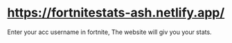 # https://fortnitestats-ash.netlify.app/

Enter your acc username in fortnite, The website will giv you your stats.

